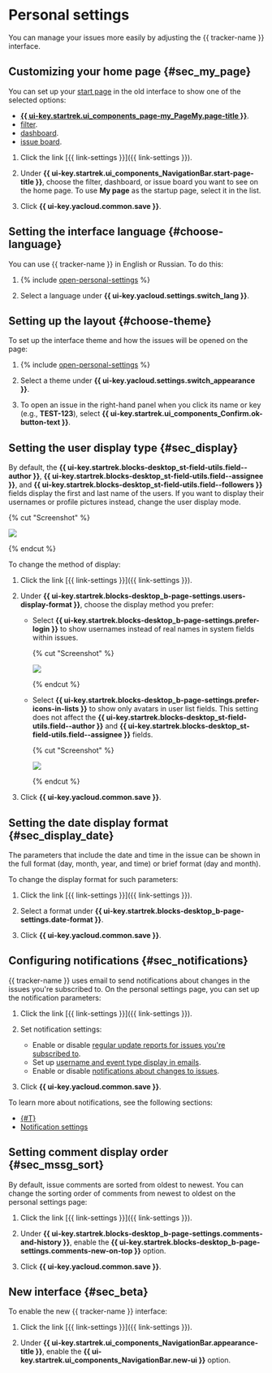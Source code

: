 # Personal settings

You can manage your issues more easily by adjusting the {{ tracker-name }} interface.

## Customizing your home page {#sec_my_page}

You can set up your [start page](startpage.md) in the old interface to show one of the selected options:

* [**{{ ui-key.startrek.ui_components_page-my_PageMy.page-title }}**](startpage.md#my-page).
* [filter](create-filter.md).
* [dashboard](dashboard.md).
* [issue board](../manager/create-agile-board.md).

1. Click the link [{{ link-settings }}]({{ link-settings }}).

1. Under **{{ ui-key.startrek.ui_components_NavigationBar.start-page-title }}**, choose the filter, dashboard, or issue board you want to see on the home page. To use **My page** as the startup page, select it in the list.

1. Click **{{ ui-key.yacloud.common.save }}**.

## Setting the interface language {#choose-language}

You can use {{ tracker-name }} in English or Russian. To do this:

1. {% include [open-personal-settings](../../_includes/tracker/open-personal-settings.md) %}

1. Select a language under **{{ ui-key.yacloud.settings.switch_lang }}**.

## Setting up the layout {#choose-theme}

To set up the interface theme and how the issues will be opened on the page:

1. {% include [open-personal-settings](../../_includes/tracker/open-personal-settings.md) %}

1. Select a theme under **{{ ui-key.yacloud.settings.switch_appearance }}**.

1. To open an issue in the right-hand panel when you click its name or key (e.g., **TEST-123**), select **{{ ui-key.startrek.ui_components_Confirm.ok-button-text }}**.

## Setting the user display type {#sec_display}

By default, the **{{ ui-key.startrek.blocks-desktop_st-field-utils.field--author }}**, **{{ ui-key.startrek.blocks-desktop_st-field-utils.field--assignee }}**, and **{{ ui-key.startrek.blocks-desktop_st-field-utils.field--followers }}** fields display the first and last name of the users. If you want to display their usernames or profile pictures instead, change the user display mode.

{% cut "Screenshot" %}

![](../../_assets/tracker/followers-disp-style-3.png)

{% endcut %}

To change the method of display:

1. Click the link [{{ link-settings }}]({{ link-settings }}).

1. Under **{{ ui-key.startrek.blocks-desktop_b-page-settings.users-display-format }}**, choose the display method you prefer:
   - Select **{{ ui-key.startrek.blocks-desktop_b-page-settings.prefer-login }}** to show usernames instead of real names in system fields within issues.

      {% cut "Screenshot" %}

      ![](../../_assets/tracker/followers-disp-style-4.png)

      {% endcut %}

   - Select **{{ ui-key.startrek.blocks-desktop_b-page-settings.prefer-icons-in-lists }}** to show only avatars in user list fields. This setting does not affect the **{{ ui-key.startrek.blocks-desktop_st-field-utils.field--author }}** and **{{ ui-key.startrek.blocks-desktop_st-field-utils.field--assignee }}** fields.

      {% cut "Screenshot" %}

      ![](../../_assets/tracker/followers-disp-style-5.png)

      {% endcut %}

1. Click **{{ ui-key.yacloud.common.save }}**.

## Setting the date display format {#sec_display_date}

The parameters that include the date and time in the issue can be shown in the full format (day, month, year, and time) or brief format (day and month).

To change the display format for such parameters:

1. Click the link [{{ link-settings }}]({{ link-settings }}).

1. Select a format under **{{ ui-key.startrek.blocks-desktop_b-page-settings.date-format }}**.

1. Click **{{ ui-key.yacloud.common.save }}**.

## Configuring notifications {#sec_notifications}

{{ tracker-name }} uses email to send notifications about changes in the issues you're subscribed to. On the personal settings page, you can set up the notification parameters:

1. Click the link [{{ link-settings }}]({{ link-settings }}).

1. Set notification settings:
   - Enable or disable [regular update reports for issues you're subscribed to](notification-digest.md).
   - Set up [username and event type display in emails](notification-settings.md#section_u1f_3w5_xgb).
   - Enable or disable [notifications about changes to issues](subscribe.md#sec_self).

1. Click **{{ ui-key.yacloud.common.save }}**.

To learn more about notifications, see the following sections:

- [{#T}](subscribe.md)
- [Notification settings](notification-settings.md)

## Setting comment display order {#sec_mssg_sort}

By default, issue comments are sorted from oldest to newest. You can change the sorting order of comments from newest to oldest on the personal settings page:

1. Click the link [{{ link-settings }}]({{ link-settings }}).

1. Under **{{ ui-key.startrek.blocks-desktop_b-page-settings.comments-and-history }}**, enable the **{{ ui-key.startrek.blocks-desktop_b-page-settings.comments-new-on-top }}** option.

1. Click **{{ ui-key.yacloud.common.save }}**.

## New interface {#sec_beta}

To enable the new {{ tracker-name }} interface:

1. Click the link [{{ link-settings }}]({{ link-settings }}).

1. Under **{{ ui-key.startrek.ui_components_NavigationBar.appearance-title }}**, enable the **{{ ui-key.startrek.ui_components_NavigationBar.new-ui }}** option.
